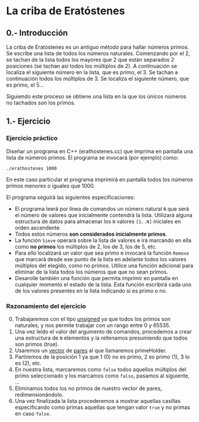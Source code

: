 # La criba de Eratóstenes

## 0.- Introducción
La criba de Eratóstenes es un antiguo método para hallar números primos.
Se escribe una lista de todos los números naturales.
Comenzando por el 2, se tachan de la lista todos los mayores que 2 que están separados 2 posiciones (se tachan así todos los múltiplos de 2).
A continuación se localiza el siguiente número en la lista, que es primo, el 3. Se tachan a continuación todos los múltiplos de 3.
Se localiza el siguiente número, que es primo, el 5...

Siguiendo este proceso se obtiene una lista en la que los únicos números no tachados son los primos.

## 1.- Ejercicio

### Ejercicio práctico
Diseñar un programa en C++ (erathostenes.cc) que imprima en pantalla una lista de números primos. El programa se invocará (por ejemplo) como:

`./erathostenes 1000`

En este caso particular el programa imprimirá en pantalla todos los números primos menores o iguales que 1000.

El programa seguirá las siguientes especificaciones:

- El programa leerá por línea de comandos un número natural `N` que será el número de valores que inicialmente contendrá la lista. Utilizará alguna estructura de datos para almacenar los `N` valores `[1..N]` iniciales en orden ascendente.
- Todos estos números **son considerados inicialmente primos**.
- La función `Sieve` operará sobre la lista de valores e irá marcando en ella como **no primos** los múltiplos de 2, los de 3, los de 5, etc.
- Para ello localizará un valor que sea primo e invocará la función `Remove` que marcará desde ese punto de la lista en adelante todos los valores múltiplos del elegido, como no primos. Utilice una función adicional para eliminar de la lista todos los números que que no sean primos.
- Desarolle también una función que permita imprimir en pantalla en cualquier momento el estado de la lista. Esta función escribirá cada uno de los valores presentes en la lista indicando si es primo o no.

### Razonamiento del ejercicio
0. Trabajaremos con el tipo [unsigned](https://en.wikibooks.org/wiki/C%2B%2B_Programming/Programming_Languages/C%2B%2B/Code/Keywords/unsigned#:~:text=The%20unsigned%20keyword%20is%20a,values%20from%200%20to%2065535.) ya que todos los primos son naturales, y nos permite trabajar con un rango entre 0 y 65535.
1. Una vez leído el valor del argumento de comandos, procedemos a crear una estructura de `N` elementos y la rellenamos presumiendo que todos son primos (true).
2. Usaremos un [vector](http://www.cplusplus.com/reference/vector/vector/) de [pares](https://www.geeksforgeeks.org/pair-in-cpp-stl/) al que llamaremos primeHolder.
3. Partiremos de la posición 1 ya que 1 (0) no es primo, 2 es primo (1), 3 lo es (2), etc.
4. En nuestra lista, marcaremos como `false` todos aquellos múltiplos del primo seleccionado y los marcamos como `falso`, pasamos al siguiente, ...
5. Eliminamos todos los no primos de nuestro vector de pares, redimensionándolo.
6. Una vez finalizada la lista procederemos a mostrar aquellas casillas especificando como primas aquellas que tengan valor `true` y no primas en caso `false`.
